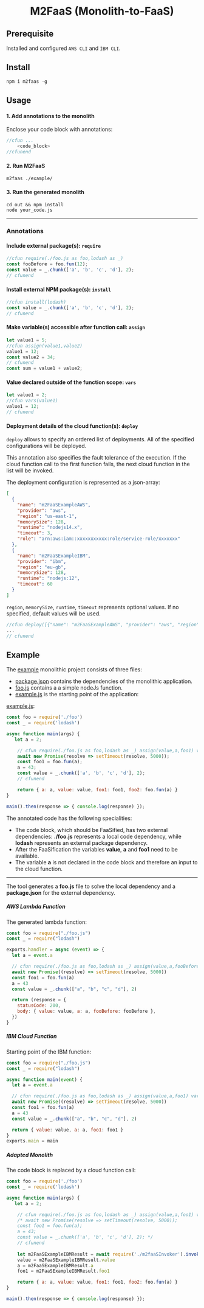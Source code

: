 <h1 align="center">M2FaaS (Monolith-to-FaaS)</h1>

## Prerequisite

Installed and configured ``AWS CLI`` and ``ÌBM CLI``.

## Install

````js
npm i m2faas -g
````
      
## Usage

#### 1. Add annotations to the monolith

Enclose your code block with annotations:

````js
//cfun ...
    <code_block>
//cfunend
````

#### 2. Run M2FaaS


````
m2faas ./example/
````

#### 3. Run the generated monolith

````
cd out && npm install
node your_code.js
````

------------------

### Annotations

#### Include external package(s): `require`

````js
//cfun require(./foo.js as foo,lodash as _)
const fooBefore = foo.fun(12);
const value = _.chunk(['a', 'b', 'c', 'd'], 2);
// cfunend
````

#### Install external NPM package(s): `install`

````js
//cfun install(lodash)
const value = _.chunk(['a', 'b', 'c', 'd'], 2);
// cfunend
````

#### Make variable(s) accessible after function call: `assign`

````js
let value1 = 5;
//cfun assign(value1,value2)
value1 = 12;
const value2 = 34;
// cfunend
const sum = value1 + value2;
````

#### Value declared outside of the function scope: `vars`

````js
let value1 = 2;
//cfun vars(value1)
value1 = 12;
// cfunend
````

#### Deployment details of the cloud function(s): `deploy`

`deploy` allows to specify an ordered list of deployments. All of the specified configurations will be deployed. 

This annotation also specifies the fault tolerance of the execution. If the cloud function call to the first function fails, the next cloud function in the list will be invoked.

The deployment configuration is represented as a json-array:

````json
[
  {
    "name": "m2FaaSExampleAWS",                       
    "provider": "aws",                                
    "region": "us-east-1",                           
    "memorySize": 128,                           
    "runtime": "nodejs14.x",                        
    "timeout": 3,                                   
    "role": "arn:aws:iam::xxxxxxxxxxx:role/service-role/xxxxxxx"
  },
  {
    "name": "m2FaaSExampleIBM",                       
    "provider": "ibm",                                
    "region": "eu-gb",
    "memorySize": 128,
    "runtime": "nodejs:12", 
    "timeout": 60
  }
]
````

``region``, ``memorySize``, ``runtime``, ``timeout`` represents optional values. If no specified, default values will be used.

````js
//cfun deploy([{"name": "m2FaaSExampleAWS", "provider": "aws", "region": "us-east-1", "memorySize": 128, "runtime": "nodejs14.x", "timeout": 3, "role": "arn:aws:iam::170392512081:role/service-role/getFlight-role-n1g2o34s"},{"name": "m2FaaSExampleIBM", "provider": "ibm", "region": "eu-gb", "memorySize": 128, "runtime": "nodejs:12", "timeout": 60 }])
...
// cfunend
````

## Example

The [example](example) monolithic project consists of three files:

- [package.json](example/package.json) contains the dependencies of the monolithic application.
- [foo.js](example/foo.js) contains a a simple nodeJs function.
- [example.js](example/example.js) is the starting point of the application:


[example.js](example/example.js):
````js
const foo = require('./foo')
const _ = require('lodash')

async function main(args) {
   let a = 2;

    // cfun require(./foo.js as foo,lodash as _) assign(value,a,foo1) vars(a) install(lodash) deploy([{"name": "m2FaaSExampleAWS", "provider": "aws", "region": "us-east-1", "memorySize": 128, "runtime": "nodejs14.x", "timeout": 3, "role": "arn:aws:iam::170392512081:role/service-role/getFlight-role-n1g2o34s"},{"name": "m2FaaSExampleIBM", "provider": "ibm", "region": "eu-gb", "memorySize": 128, "runtime": "nodejs:12", "timeout": 60 }])
    await new Promise(resolve => setTimeout(resolve, 5000));
    const foo1 = foo.fun(a);
    a = 43;
    const value = _.chunk(['a', 'b', 'c', 'd'], 2);
    // cfunend

    return { a: a, value: value, foo1: foo1, foo2: foo.fun(a) }
}

main().then(response => { console.log(response) });
````

The annotated code has the following specialities:

- The code block, which should be FaaSified, has two external dependencies: **./foo.js** represents a local code dependency, while **lodash** represents an external package dependency. 
- After the FaaSification the variables **value**, **a** and **foo1** need to be available.
- The variable **a** is not declared in the code block and therefore an input to the cloud function.

----------

The tool generates a **foo.js** file to solve the local dependency and a **package.json** for the external dependency. 

##### AWS Lambda Function

The generated lambda function:

```js
const foo = require("./foo.js")
const _ = require("lodash")

exports.handler = async (event) => {
  let a = event.a

  // cfun require(./foo.js as foo,lodash as _) assign(value,a,fooBefore) vars(a) install(lodash) deploy([{"name": "m2FaaSExampleAWS", "provider": "aws", "region": "us-east-1", "memorySize": 128, "runtime": "nodejs14.x", "timeout": 3, "role": "arn:aws:iam::170392512081:role/service-role/getFlight-role-n1g2o34s"},{"name": "m2FaaSExampleIBM", "provider": "ibm", "region": "eu-gb", "memorySize": 128, "runtime": "nodejs:12", "timeout": 60 }])
  await new Promise((resolve) => setTimeout(resolve, 5000))
  const foo1 = foo.fun(a)
  a = 43
  const value = _.chunk(["a", "b", "c", "d"], 2)

  return (response = {
    statusCode: 200,
    body: { value: value, a: a, fooBefore: fooBefore },
  })
}

```

##### IBM Cloud Function

Starting point of the IBM function:

```js
const foo = require("./foo.js")
const _ = require("lodash")

async function main(event) {
  let a = event.a

  // cfun require(./foo.js as foo,lodash as _) assign(value,a,foo1) vars(a) install(lodash) deploy([{"name": "m2FaaSExampleAWS", "provider": "aws", "region": "us-east-1", "memorySize": 128, "runtime": "nodejs14.x", "timeout": 3, "role": "arn:aws:iam::170392512081:role/service-role/getFlight-role-n1g2o34s"},{"name": "m2FaaSExampleIBM", "provider": "ibm", "region": "eu-gb", "memorySize": 128, "runtime": "nodejs:12", "timeout": 60 }])
  await new Promise((resolve) => setTimeout(resolve, 5000))
  const foo1 = foo.fun(a)
  a = 43
  const value = _.chunk(["a", "b", "c", "d"], 2)

  return { value: value, a: a, foo1: foo1 }
}
exports.main = main
```

##### Adapted Monolith

The code block is replaced by a cloud function call:

```js
const foo = require('./foo')
const _ = require('lodash')

async function main(args) {
   let a = 2;

    // cfun require(./foo.js as foo,lodash as _) assign(value,a,foo1) vars(a) install(lodash) deploy([{"name": "m2FaaSExampleAWS", "provider": "aws", "region": "us-east-1", "memorySize": 128, "runtime": "nodejs14.x", "timeout": 3, "role": "arn:aws:iam::170392512081:role/service-role/getFlight-role-n1g2o34s"},{"name": "m2FaaSExampleIBM", "provider": "ibm", "region": "eu-gb", "memorySize": 128, "runtime": "nodejs:12", "timeout": 60 }])
    /* await new Promise(resolve => setTimeout(resolve, 5000));
    const foo1 = foo.fun(a);
    a = 43;
    const value = _.chunk(['a', 'b', 'c', 'd'], 2); */
    // cfunend
    
    let m2FaaSExampleIBMResult = await require('./m2faaSInvoker').invoke({ a: a,  }, [{"name":"m2FaaSExampleAWS","provider":"aws","region":"us-east-1"},{"name":"m2FaaSExampleIBM","provider":"ibm","region":"eu-gb"}]);
    value = m2FaaSExampleIBMResult.value
    a = m2FaaSExampleIBMResult.a
    foo1 = m2FaaSExampleIBMResult.foo1

    return { a: a, value: value, foo1: foo1, foo2: foo.fun(a) }
}

main().then(response => { console.log(response) });

```
